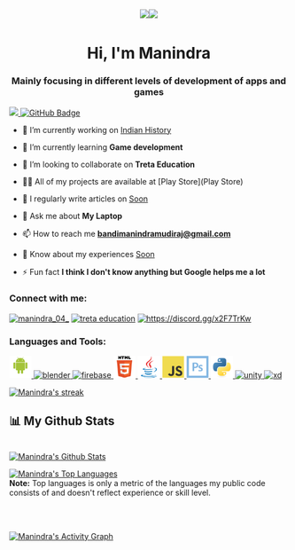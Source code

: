 <h1 align="center">
<a href="https://Manindra.in">
    <img src=<a href="https://git.io/typing-svg"><img src="https://readme-typing-svg.herokuapp.com? font=Fira+Code+&size=30&pause=1000&color=00CDF7&width=435&lines=Hello%2C+there+%F0%9F%99%8B%E2%80%8D%E2%99%82%EF%B8%8F+;I+am+Manindra+...!;Nice+To+Meet+You..!+">
  </a>
</h1>

<h1 align="center">Hi, I'm Manindra</h1>
<h3 align="center">Mainly focusing in different levels of development of apps and games</h3>

<a href="https://github.com/Meghna-DAS/github-profile-views-counter">
    <img src="https://komarev.com/ghpvc/?username=manindra-004">
</a>
<a href="https://github.com/manindra-004?tab=followers"><img src="https://img.shields.io/github/followers/manindra-004?label=Followers&style=social" alt="GitHub Badge"></a>


- 🔭 I’m currently working on [Indian History](https://play.google.com/store/apps/details?id=com.versionV1.historicalindiaV2)

- 🌱 I’m currently learning **Game development**

- 👯 I’m looking to collaborate on **Treta Education**

- 👨‍💻 All of my projects are available at [Play Store](Play Store)

- 📝 I regularly write articles on [Soon](Soon)

- 💬 Ask me about **My Laptop**

- 📫 How to reach me **bandimanindramudiraj@gmail.com**

- 📄 Know about my experiences [Soon](Soon)

- ⚡ Fun fact **I think I don't know anything but Google helps me a lot**

<h3 align="left">Connect with me:</h3>
<p align="left">
<a href="https://instagram.com/manindra_04_" target="blank"><img align="center" src="https://raw.githubusercontent.com/rahuldkjain/github-profile-readme-generator/master/src/images/icons/Social/instagram.svg" alt="manindra_04_" height="30" width="40" /></a>
<a href="https://www.youtube.com/c/treta education" target="blank"><img align="center" src="https://raw.githubusercontent.com/rahuldkjain/github-profile-readme-generator/master/src/images/icons/Social/youtube.svg" alt="treta education" height="30" width="40" /></a>
<a href="https://discord.gg/https://discord.gg/x2F7TrKw" target="blank"><img align="center" src="https://raw.githubusercontent.com/rahuldkjain/github-profile-readme-generator/master/src/images/icons/Social/discord.svg" alt="https://discord.gg/x2F7TrKw" height="30" width="40" /></a>
</p>

<h3 align="left">Languages and Tools:</h3>
<p align="left"> <a href="https://developer.android.com" target="_blank"> <img src="https://raw.githubusercontent.com/devicons/devicon/master/icons/android/android-original-wordmark.svg" alt="android" width="40" height="40"/> </a> <a href="https://www.blender.org/" target="_blank"> <img src="https://download.blender.org/branding/community/blender_community_badge_white.svg" alt="blender" width="40" height="40"/> </a> <a href="https://firebase.google.com/" target="_blank"> <img src="https://www.vectorlogo.zone/logos/firebase/firebase-icon.svg" alt="firebase" width="40" height="40"/> </a> <a href="https://www.w3.org/html/" target="_blank"> <img src="https://raw.githubusercontent.com/devicons/devicon/master/icons/html5/html5-original-wordmark.svg" alt="html5" width="40" height="40"/> </a> <a href="https://www.java.com" target="_blank"> <img src="https://raw.githubusercontent.com/devicons/devicon/master/icons/java/java-original.svg" alt="java" width="40" height="40"/> </a> <a href="https://developer.mozilla.org/en-US/docs/Web/JavaScript" target="_blank"> <img src="https://raw.githubusercontent.com/devicons/devicon/master/icons/javascript/javascript-original.svg" alt="javascript" width="40" height="40"/> </a> <a href="https://www.photoshop.com/en" target="_blank"> <img src="https://raw.githubusercontent.com/devicons/devicon/master/icons/photoshop/photoshop-line.svg" alt="photoshop" width="40" height="40"/> </a> <a href="https://www.python.org" target="_blank"> <img src="https://raw.githubusercontent.com/devicons/devicon/master/icons/python/python-original.svg" alt="python" width="40" height="40"/> </a> <a href="https://unity.com/" target="_blank"> <img src="https://www.vectorlogo.zone/logos/unity3d/unity3d-icon.svg" alt="unity" width="40" height="40"/> </a> <a href="https://www.adobe.com/products/xd.html" target="_blank"> <img src="https://cdn.worldvectorlogo.com/logos/adobe-xd.svg" alt="xd" width="40" height="40"/> </a> </p>

<p align="left">
    <a href="https://github.com/manindra-004/github-readme-streak-stats">
        <img title="🔥 Get streak stats for your profile at git.io/streak-stats" alt="Manindra's streak" src="https://github-readme-streak-stats.herokuapp.com/?user=manindra-004&theme=black-ice&hide_border=true&stroke=0000&background=060A0CD0"/>
    </a>
</p>

## 📊 My Github Stats

  <br/>
    <a href="https://github.com/manindra-004/github-readme-stats"><img alt="Manindra's Github Stats" src="https://github-readme-stats.vercel.app/api?username=manindra-004&show_icons=true&count_private=true&theme=react&hide_border=true&bg_color=0D1117" /></a>

<a href="https://github.com/manindra-004/github-readme-stats"><img alt="Manindra's Top Languages" src="https://github-readme-stats.vercel.app/api/top-langs/?username=manindra-004&langs_count=8&count_private=true&layout=compact&theme=react&hide_border=true&bg_color=0D1117" /></a>
  <br/>
  <b>Note:</b> Top languages is only a metric of the languages my public code consists of and doesn't reflect experience or skill level.
  
  
<br/>
<br/>

<a href="https://github.com/manindra-004/github-readme-activity-graph"><img alt="Manindra's Activity Graph" src="https://activity-graph.herokuapp.com/graph?username=manindra-004&bg_color=0D1117&color=5BCDEC&line=5BCDEC&point=FFFFFF&hide_border=true" /></a>

<br/>
<br/>


